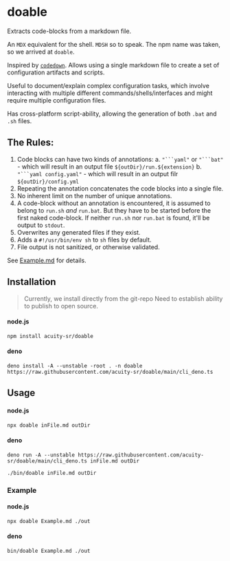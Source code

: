 # doable

Extracts code-blocks from a markdown file.

An `MDX` equivalent for the shell. `MDSH` so to speak. The npm name was taken,
so we arrived at `doable`.

Inspired by [`codedown`](https://github.com/earldouglas/codedown). Allows using
a single markdown file to create a set of configuration artifacts and scripts.

Useful to document/explain complex configuration tasks, which involve
interacting with multiple different commands/shells/interfaces and might require
multiple configuration files.

Has cross-platform script-ability, allowing the generation of both `.bat` and
`.sh` files.

## The Rules:

1. Code blocks can have two kinds of annotations:
   a. ` "```yaml" ` or ` "```bat" ` - which will result in an output file
   `${outDir}/run.${extension}`
   b. ` "```yaml config.yaml" ` - which will result in an output filr
   `${outDir}/config.yml`
2. Repeating the annotation concatenates the code blocks into a single file.
3. No inherent limit on the number of unique annotations.
4. A code-block without an annotation is encountered, it is assumed to belong to
   `run.sh` _and_ `run.bat`. But they have to be started before the first naked
   code-block. If neither `run.sh` nor `run.bat` is found, it'll be output to
   `stdout`.
5. Overwrites any generated files if they exist.
6. Adds a `#!/usr/bin/env sh` to `sh` files by default.
7. File output is not sanitized, or otherwise validated.

See [Example.md](https://raw.githubusercontent.com/acuity-sr/doable/main/Example.md) for details.

## Installation

> Currently, we install directly from the git-repo Need to establish ability to
> publish to open source.

#### node.js

```
npm install acuity-sr/doable
```

#### deno

```
deno install -A --unstable -root . -n doable https://raw.githubusercontent.com/acuity-sr/doable/main/cli_deno.ts
```

## Usage

#### node.js

```
npx doable inFile.md outDir
```

#### deno

```
deno run -A --unstable https://raw.githubusercontent.com/acuity-sr/doable/main/cli_deno.ts inFile.md outDir
```

```
./bin/doable inFile.md outDir
```

### Example

#### node.js

```
npx doable Example.md ./out
```

#### deno

```
bin/doable Example.md ./out
```
